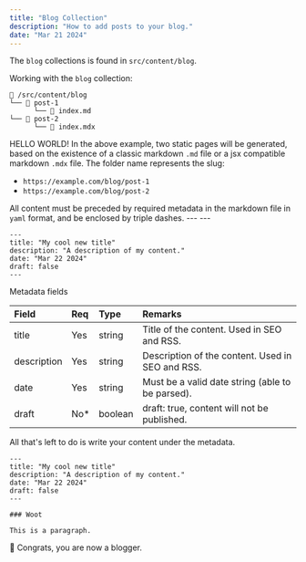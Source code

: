 ```yaml
---
title: "Blog Collection"
description: "How to add posts to your blog."
date: "Mar 21 2024"
---
```


The `blog` collections is found in `src/content/blog`.

Working with the `blog` collection:

```
📁 /src/content/blog
└── 📁 post-1
      └── 📄 index.md
└── 📁 post-2
      └── 📄 index.mdx
```

HELLO WORLD! In the above example, two static pages will be generated, based on the existence of a classic markdown `.md` file or a jsx compatible markdown `.mdx` file. The folder name represents the slug:

- `https://example.com/blog/post-1`
- `https://example.com/blog/post-2`


All content must be preceded by required metadata in the markdown file in `yaml` format, and be enclosed by triple dashes. --- ---

```mdx
---
title: "My cool new title"
description: "A description of my content."
date: "Mar 22 2024"
draft: false
---
```

Metadata fields

| Field       | Req | Type    | Remarks                                          |
| :---------- | :-- | :------ | :----------------------------------------------- |
| title       | Yes | string  | Title of the content. Used in SEO and RSS.       |
| description | Yes | string  | Description of the content. Used in SEO and RSS. |
| date        | Yes | string  | Must be a valid date string (able to be parsed). |
| draft       | No* | boolean | draft: true, content will not be published.      |

All that's left to do is write your content under the metadata.

```mdx
---
title: "My cool new title"
description: "A description of my content."
date: "Mar 22 2024"
draft: false
---

### Woot

This is a paragraph.
```

🎉 Congrats, you are now a blogger.